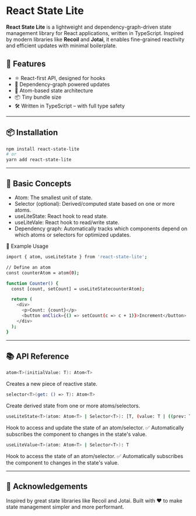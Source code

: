 # React State Lite

**React State Lite** is a lightweight and dependency-graph-driven state management library for React applications, written in TypeScript. Inspired by modern libraries like **Recoil** and **Jotai**, it enables fine-grained reactivity and efficient updates with minimal boilerplate.

## 🚀 Features

- ⚛️ React-first API, designed for hooks
- 🔁 Dependency-graph powered updates
- 🧠 Atom-based state architecture
- 📦 Tiny bundle size
- 🛠 Written in TypeScript – with full type safety

---

## 📦 Installation

```bash
npm install react-state-lite
# or
yarn add react-state-lite
```
---

## 🧱 Basic Concepts

- Atom: The smallest unit of state.
- Selector (optional): Derived/computed state based on one or more atoms.
- useLiteState: React hook to read state.
- useLiteVale: React hook to read/write state.
- Dependency graph: Automatically tracks which components depend on which atoms or selectors for optimized updates.

🧪 Example Usage
```bash
import { atom, useLiteState } from 'react-state-lite';

// Define an atom
const counterAtom = atom(0);

function Counter() {
  const [count, setCount] = useLiteStatecounterAtom);

  return (
    <div>
      <p>Count: {count}</p>
      <button onClick={() => setCount(c => c + 1)}>Increment</button>
    </div>
  );
}
```

---

## 📚 API Reference

```bash
atom<T>(initialValue: T): Atom<T>
```
Creates a new piece of reactive state.


```bash
selector<T>(get: () => T): Atom<T>
```
Create derived state from one or more atoms/selectors.


```bash
useLiteState<T>(atom: Atom<T> | Selector<T>): [T, (value: T | ((prev: T) => T)) => void]
```
Hook to access and update the state of an atom/selector.
  ✅ Automatically subscribes the component to changes in the state's value.

```bash
useLiteValue<T>(atom: Atom<T> | Selector<T>): T
```
Hook to access the state of an atom/selector.
  ✅ Automatically subscribes the component to changes in the state's value.

---

## 🙌 Acknowledgements

Inspired by great state libraries like Recoil and Jotai. Built with ❤️ to make state management simpler and more performant.
